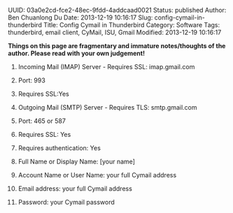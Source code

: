 UUID: 03a0e2cd-fce2-48ec-9fdd-4addcaad0021
Status: published
Author: Ben Chuanlong Du
Date: 2013-12-19 10:16:17
Slug: config-cymail-in-thunderbird
Title: Config Cymail in Thunderbird
Category: Software
Tags: thunderbird, email client, CyMail, ISU, Gmail
Modified: 2013-12-19 10:16:17

**Things on this page are fragmentary and immature notes/thoughts of the author. Please read with your own judgement!**
 


1. Incoming Mail (IMAP) Server - Requires SSL: imap.gmail.com

2. Port: 993

3. Requires SSL:Yes

4. Outgoing Mail (SMTP) Server - Requires TLS: smtp.gmail.com

5. Port: 465 or 587

6. Requires SSL: Yes

7. Requires authentication: Yes

8. Full Name or Display Name: [your name]

9. Account Name or User Name: your full Cymail address 

10. Email address: your full Cymail address 

11. Password: your Cymail password

